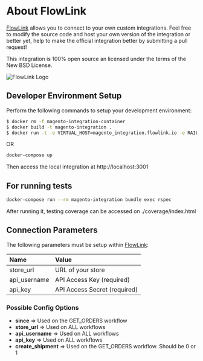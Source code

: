 # About FlowLink

[FlowLink](http://flowlink.io/) allows you to connect to your own custom integrations.
Feel free to modify the source code and host your own version of the integration
or better yet, help to make the official integration better by submitting a pull request!

This integration is 100% open source an licensed under the terms of the New BSD License.

![FlowLink Logo](http://flowlink.io/wp-content/uploads/logo-1.png)


## Developer Environment Setup
Perform the following commands to setup your development environment:

```sh
$ docker rm -f magento-integration-container
$ docker build -t magento-integration .
$ docker run -t -e VIRTUAL_HOST=magento_integration.flowlink.io -e RAILS_ENV=development -v $PWD:/app -p 3000:5000 --name magento-integration-container magento-integration
```

OR

```bash
docker-compose up
```

Then access the local integration at http://localhost:3001

## For running tests

```bash
docker-compose run --rm magento-integration bundle exec rspec
```

After running it, testing coverage can be accessed on ./coverage/index.html


## Connection Parameters

The following parameters must be setup within [FlowLink](http://flowlink.io/):

| Name | Value |
| :----| :-----|
| store_url | URL of your store |
| api_username | API Access Key (required) |
| api_key | API Access Secret (required) |

### Possible Config Options
* __since__ => Used on the GET_ORDERS workflow
* __store_url__ => Used on ALL workflows
* __api_username__ => Used on ALL workflows
* __api_key__ => Used on ALL workflows
* __create_shipment__ => Used on the GET_ORDERS workflow. Should be 0 or 1
